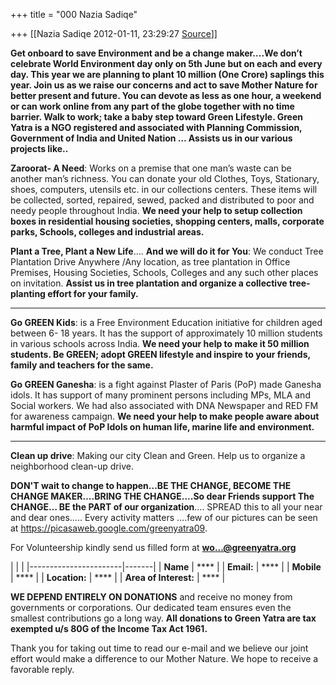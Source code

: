 +++
title = "000 Nazia Sadiqe"

+++
[[Nazia Sadiqe	2012-01-11, 23:29:27 [Source](https://groups.google.com/g/bvparishat/c/1xH9P7V8JS0)]]



**Get onboard to save Environment and be a change maker….**We don’t celebrate World Environment day only on 5th June but on each and every day. This year we are planning **to plant 10 million (One Crore)** saplings this year. Join us as we raise our concerns and act to save Mother Nature for better present and future. You can devote as less as one hour, a weekend or can work online from any part of the globe together with no time barrier. Walk to work; take a baby step toward Green Lifestyle. Green Yatra is a NGO **registered and associated with Planning Commission, Government of India and United Nation** … Assists us in our various projects like..****



**Zaroorat- A Need**: Works on a premise that one man’s waste can be another man’s richness. You can donate your old Clothes, Toys, Stationary, shoes, computers, utensils etc. in our collections centers. These items will be collected, sorted, repaired, sewed, packed and distributed to poor and needy people throughout India. **We need your help to setup collection boxes in residential housing societies, shopping centers, malls, corporate parks, Schools, colleges and industrial areas.**



**Plant a Tree, Plant a New Life**…. **And we will do it for You**: We conduct Tree Plantation Drive Anywhere /Any location, as tree plantation in Office Premises, Housing Societies, Schools, Colleges and any such other places on invitation. **Assist us in tree plantation and organize a collective tree-planting effort for your family.**

****

**Go GREEN Kids**: is a Free Environment Education initiative for children aged between 6- 18 years. It has the support of approximately 10 million students in various schools across India. **We need your help to make it 50 million students. Be GREEN; adopt GREEN lifestyle and inspire to your friends, family and teachers for the same.**



**Go GREEN Ganesha**: is a fight against Plaster of Paris (PoP) made Ganesha idols. It has support of many prominent persons including MPs, MLA and Social workers. We had also associated with DNA Newspaper and RED FM for awareness campaign. **We need your help to make people aware about harmful impact of PoP Idols on human life, marine life and environment.**

****

**Clean up drive**: Making our city Clean and Green. Help us to organize a neighborhood clean-up drive.



**DON'T wait to change to happen…BE THE CHANGE, BECOME THE CHANGE MAKER….BRING THE CHANGE….So dear Friends support The CHANGE… BE the PART of our organization**…. SPREAD this to all your near and dear ones..... Every activity matters ….few of our pictures can be seen at <https://picasaweb.google.com/greenyatra09>.



For Volunteership kindly send us filled form at **[wo...@greenyatra.org](http://work@greenyatra.org)**

|                       |       | |-----------------------|-------| | **Name**              | **** | | **Email:**            | **** | | **Mobile**            | **** | | **Location:**         | **** | | **Area of Interest:** | **** |



**WE DEPEND ENTIRELY ON DONATIONS** and receive no money from governments or corporations. Our dedicated team ensures even the smallest contributions go a long way. **All donations to Green Yatra are tax exempted u/s 80G of the Income Tax Act 1961.**



Thank you for taking out time to read our e-mail and we believe our joint effort would make a difference to our Mother Nature. We hope to receive a favorable reply.



